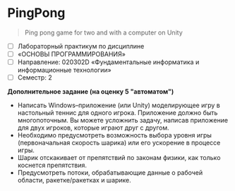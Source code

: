 # PingPong
>  Ping pong game for two and with a computer on Unity

- [ ] Лабораторный практикум по дисциплине
- [ ] «ОСНОВЫ ПРОГРАММИРОВАНИЯ»
- [ ] Направление: 020302D «Фундаментальные информатика и информационные технологии»
- [ ] Cеместр: 2

**Дополнительное задание (на оценку 5 "автоматом")**

- Написать Windows–приложение (или Unity) моделирующее игру в настольный теннис для одного игрока. Приложение должно быть многопоточным. Вы можете усложнить задачу, написав приложение для двух игроков, которые играют друг с другом.
- Необходимо предусмотреть возможность выбора уровня игры (первоначальная скорость шарика) или его ускорение в процессе игры.
- Шарик отскакивает от препятствий по законам физики, как только коснется препятствия.
- Предусмотреть потоки, обрабатывающие данные о рабочей области, ракетке/ракетках и шарике.
